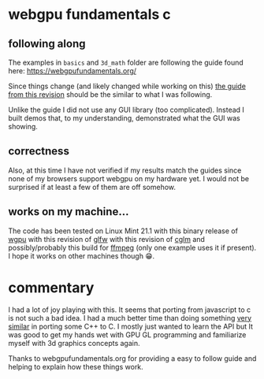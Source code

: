 # webgpu fundamentals c

## following along
The examples in `basics` and `3d_math` folder are following the guide found here: https://webgpufundamentals.org/

Since things change (and likely changed while working on this) [the guide from this revision](https://github.com/gfxfundamentals/webgpufundamentals/tree/d0a945b86f5541ae98368b2d904ba0d10dc77fd2) should be the similar to what I was following.

Unlike the guide I did not use any GUI library (too complicated). Instead I built demos that, to my understanding, demonstrated what the GUI was showing.

## correctness
Also, at this time I have not verified if my results match the guides since none of my browsers support webgpu on my hardware yet. I would not be surprised if at least a few of them are off somehow.

## works on my machine...
The code has been tested on Linux Mint 21.1 with this binary release of [wgpu](https://github.com/gfx-rs/wgpu-native/releases/tag/v0.17.0.2) with this revision of [glfw](https://github.com/glfw/glfw/tree/3eaf1255b29fdf5c2895856c7be7d7185ef2b241) with this revision of [cglm](https://github.com/recp/cglm/tree/509078817c1917867fde87ab9c3ade6ae12a4f48) and possibly/probably this build for [ffmpeg](https://github.com/BtbN/FFmpeg-Builds/releases/tag/autobuild-2023-07-31-12-50) (only one example uses it if present). I hope it works on other machines though 😁.

# commentary
I had a lot of joy playing with this. It seems that porting from javascript to c is not such a bad idea. I had a much better time than doing something [very similar](https://github.com/bobajeff/learn_webgpu_c_1) in porting some C++ to C. I mostly just wanted to learn the API but It was good to get my hands wet with GPU GL programming and familiarize myself with 3d graphics concepts again.

Thanks to webgpufundamentals.org for providing a easy to follow guide and helping to explain how these things work.
